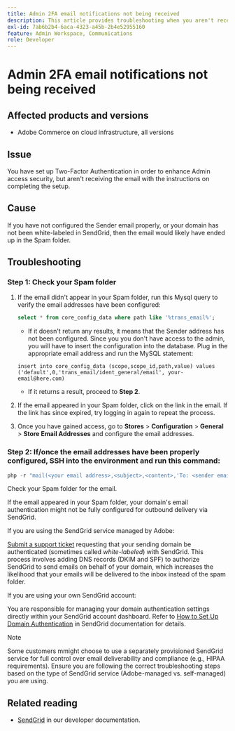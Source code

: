 ```yaml
---
title: Admin 2FA email notifications not being received
description: This article provides troubleshooting when you aren't receiving the email with the setup completion instructions after you have set up Two-Factor Authentication (2FA) in order to enhance Admin access security in Adobe Commerce on cloud infrastructure.
exl-id: 7ab6b2b4-6aca-4323-a45b-2b4e52955160
feature: Admin Workspace, Communications
role: Developer
---
```

# Admin 2FA email notifications not being received


## Affected products and versions

* Adobe Commerce on cloud infrastructure, all versions

## Issue

You have set up Two-Factor Authentication in order to enhance Admin access security, but aren't receiving the email with the instructions on completing the setup.

## Cause

If you have not configured the Sender email properly, or your domain has not been white-labeled in SendGrid, then the email would likely have ended up in the Spam folder.

## Troubleshooting

### Step 1: Check your Spam folder

1. If the email didn't appear in your Spam folder, run this Mysql query to verify the email addresses have been configured:

    ```sql
    select * from core_config_data where path like '%trans_email%';
    ```

    * If it doesn't return any results, it means that the Sender address has not been configured.
Since you you don't have access to the admin, you will have to insert the configuration into the database. Plug in the appropriate email address and run the MySQL statement:
    
    ```
    insert into core_config_data (scope,scope_id,path,value) values ('default',0,'trans_email/ident_general/email', your-email@here.com)
    ```

    * If it returns a result, proceed to **Step 2**.

1. If the email appeared in your Spam folder, click on the link in the email. If the link has since expired, try logging in again to repeat the process.
1. Once you have gained access, go to **Stores** > **Configuration** > **General** > **Store Email Addresses** and configure the email addresses.

### Step 2: If/once the email addresses have been properly configured, SSH into the environment and run this command:

```php
php -r "mail(<your email address>,<subject>,<content>,'To: <sender email>');"
```

Check your Spam folder for the email. 

If the email appeared in your Spam folder, your domain's email authentication might not be fully configured for outbound delivery via SendGrid.

If you are using the SendGrid service managed by Adobe:

[Submit a support ticket](https://experienceleague.adobe.com/home?support-tab=home#support) requesting that your sending domain be authenticated (sometimes called *white-labeled*) with SendGrid.
This process involves adding DNS records (DKIM and SPF) to authorize SendGrid to send emails on behalf of your domain, which increases the likelihood that your emails will be delivered to the inbox instead of the spam folder.

If you are using your own SendGrid account:

You are responsible for managing your domain authentication settings directly within your SendGrid account dashboard. Refer to [How to Set Up Domain Authentication](https://www.twilio.com/docs/sendgrid/ui/account-and-settings/how-to-set-up-domain-authentication) in SendGrid documentation for details.

>[!NOTE]
>
>Some customers mmight choose to use a separately provisioned SendGrid service for full control over email deliverability and compliance (e.g., HIPAA requirements). Ensure you are following the correct troubleshooting steps based on the type of SendGrid service (Adobe-managed vs. self-managed) you are using.


## Related reading

* [SendGrid](https://experienceleague.adobe.com/en/docs/commerce-cloud-service/user-guide/project/sendgrid) in our developer documentation.
